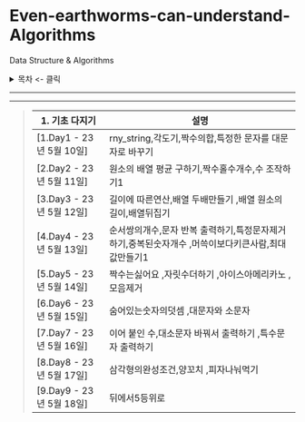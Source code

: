 # Even-earthworms-can-understand-Algorithms

Data Structure &amp; Algorithms

<details>
<summary>목차 <- 클릭</summary>

### - 1. 기초 다지기

</details>

***

***
> | 1. 기초 다지기             | 설명                                                    
> |-----------------------|-----------------------|
> | [1.Day1 - 23년 5월 10일] | rny_string,각도기,짝수의합,특정한 문자를 대문자로 바꾸기                  |
> | [2.Day2 - 23년 5월 11일] | 원소의 배열 평균 구하기,짝수홀수개수,수 조작하기1                          |
> | [3.Day3 - 23년 5월 12일] | 길이에 따른연산,배열 두배만들기 ,배열 원소의 길이,배열뒤집기                    |
> | [4.Day4 - 23년 5월 13일] | 순서쌍의개수,문자 반복 출력하기,특정문자제거하기,중복된숫자개수 ,머쓱이보다키큰사람,최대값만들기1 |
> | [5.Day5 - 23년 5월 14일] | 짝수는싫어요 ,자릿수더하기 ,아이스아메리카노  ,모음제거                       |
> | [6.Day6 - 23년 5월 15일] | 숨어있는숫자의덧셈 ,대문자와 소문자                                   |
> | [7.Day7 - 23년 5월 16일] | 이어 붙인 수,대소문자 바꿔서 출력하기  ,특수문자 출력하기                     |
> | [8.Day8 - 23년 5월 17일] |  삼각형의완성조건,양꼬치 ,피자나눠먹기                  |
> | [9.Day9 - 23년 5월 18일] |  뒤에서5등위로                  |